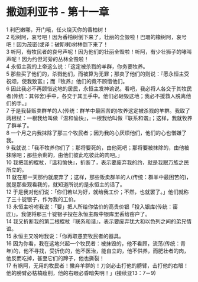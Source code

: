 # 撒迦利亚书 - 第十一章
  
 1 利巴嫩哪，开门哦，任火烧灭你的香柏树！  
 2 松树阿，哀号吧！因为香柏树倒下来了，壮丽的全毁啦！巴珊的橡树阿，哀号吧！因为茂密(或译：破斯喇)树林倒下来了！  
 3 听阿，有牧民者的哀号声呢！因为他们的壮丽全毁啦！听阿，有少壮狮子的哮叫声呢！因为约但河旁的丛林全毁啦！  
 4 永恒主我的上帝这么说：「这定被杀戮的羊群，你务要牧养。  
 5 那些买了他们的，杀戮他们，而被算为无罪；那卖了他们的则说：『愿永恒主受祝颂，使我致富』；而『牧养』他们的竟不顾惜他们。  
 6 因此我必不再顾惜这地的居民，永恒主发神谕说。看吧，我必将人各交于其牧民者(传统：其邻舍)手中，各交于其王手中。他们必砸毁这地；我必不援救人脱离他们的手。」  
 7 于是我替贩卖群羊的人(传统：群羊中最困苦的)牧养这定被杀戮的羊群。我取了两根杖：一根我给叫做『温和愉快』，一根我给叫做『联系和谐』；这样，我就牧养了群羊了。  
 8 一个月之内我抹除了那三个牧民者；因为我的心厌烦他们，他们的心也憎嫌了我。  
 9 我就说：「我不牧养你们了；那将要死的，由他死吧；那将要被抹除的，由他被抹除吧；那些余剩的，由他们彼此吃彼此的肉吧。」  
 10 我把我的棍杖，『温和愉快』，折断了，表示要废弃我的约，就是我跟万族之民所立的。  
 11 就在那一天那约就废弃了；这样，那些贩卖群羊的人(传统：群羊中最困苦的)，就是那些观看我的，就知道所说的是永恒主的话了。  
 12 于是我对他们说：「你们若以为好，就给我工价；不然，也就罢了。」他们就称了三十锭银子，作为我的工价。  
 13 永恒主吩咐我说：「要」把人所给你估价的高贵价银「投入银库(传统：窑匠)」。我便将那三十锭银子投在永恒主殿中银库里丢给窑户了。  
 14 我又折断我的第二根棍杖『联系和谐』，表示要废弃犹大和以色列之间的弟兄情谊。  
 15 永恒主又吩咐我说：「你再取愚妄牧民者的器具。  
 16 因为你看，我在这地兴起一个牧民者：被抹毁的，他不看顾，流荡(传统：青年)的，他不寻找，受折伤的，他不医治，能自立的，他不供养，而肥壮者的肉，他反而吃掉，甚至它们的蹄子，他也撕裂！  
 17 有祸阿，无用的牧民者！撇弃羊群的！刀剑必击打他的膀臂，击打他的右眼！他的膀臂必枯槁瘦削，他的右眼必昏暗失明！」(接续亚13：7－9)